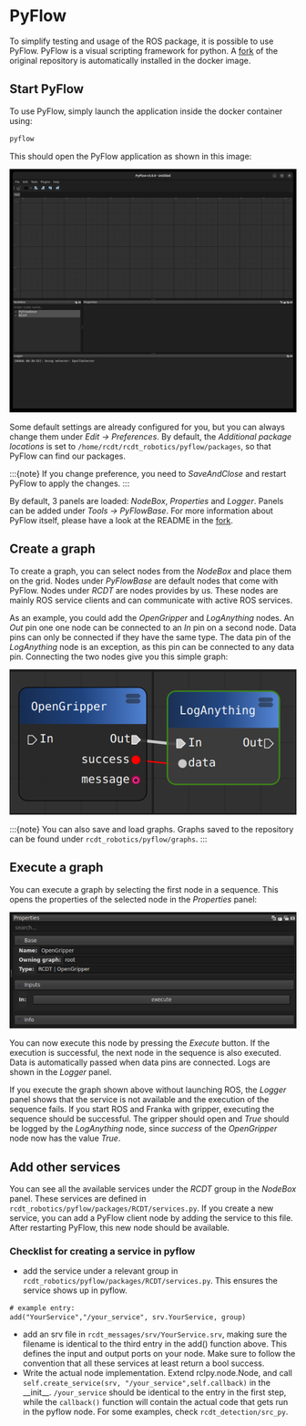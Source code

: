 <!--
SPDX-FileCopyrightText: Alliander N. V.

SPDX-License-Identifier: Apache-2.0
-->

# PyFlow

To simplify testing and usage of the ROS package, it is possible to use PyFlow. PyFlow is a visual scripting framework for python. A [fork](https://github.com/alliander-opensource/PyFlow) of the original repository is automatically installed in the docker image.

## Start PyFlow

To use PyFlow, simply launch the application inside the docker container using:

```bash
pyflow
```

This should open the PyFlow application as shown in this image:

![pyflow](../img/pyflow/overview.jpg)

Some default settings are already configured for you, but you can always change them under *Edit -> Preferences*. By default, the *Additional package locations* is set to `/home/rcdt/rcdt_robotics/pyflow/packages`, so that PyFlow can find our packages.

:::{note}
If you change preference, you need to *SaveAndClose* and restart PyFlow to apply the changes.
:::

By default, 3 panels are loaded: *NodeBox*, *Properties* and *Logger*. Panels can be added under *Tools -> PyFlowBase*. For more information about PyFlow itself, please have a look at the README in the [fork](https://github.com/alliander-opensource/PyFlow).

## Create a graph

To create a graph, you can select nodes from the *NodeBox* and place them on the grid. Nodes under *PyFlowBase* are default nodes that come with PyFlow. Nodes under *RCDT* are nodes provides by us. These nodes are mainly ROS service clients and can communicate with active ROS services.

As an example, you could add the *OpenGripper* and *LogAnything* nodes. An *Out* pin one one node can be connected to an *In* pin on a second node. Data pins can only be connected if they have the same type. The data pin of the *LogAnything* node is an exception, as this pin can be connected to any data pin. Connecting the two nodes give you this simple graph:

![pyflow](../img/pyflow/graph.jpg)

:::{note}
You can also save and load graphs. Graphs saved to the repository can be found under `rcdt_robotics/pyflow/graphs`.
:::

## Execute a graph

You can execute a graph by selecting the first node in a sequence. This opens the properties of the selected node in the *Properties* panel:

![pyflow](../img/pyflow/properties.jpg)

You can now execute this node by pressing the *Execute* button. If the execution is successful, the next node in the sequence is also executed. Data is automatically passed when data pins are connected. Logs are shown in the *Logger* panel.

If you execute the graph shown above without launching ROS, the *Logger* panel shows that the service is not available and the execution of the sequence fails. If you start ROS and Franka with gripper, executing the sequence should be successful. The gripper should open and *True* should be logged by the *LogAnything* node, since *success* of the *OpenGripper* node now has the value *True*.

## Add other services

You can see all the available services under the *RCDT* group in the *NodeBox* panel. These services are defined in `rcdt_robotics/pyflow/packages/RCDT/services.py`. If you create a new service, you can add a PyFlow client node by adding the service to this file. After restarting PyFlow, this new node should be available.

### Checklist for creating a service in pyflow
- add the service under a relevant group in `rcdt_robotics/pyflow/packages/RCDT/services.py`. This ensures the service shows up in pyflow.  
```
# example entry:
add("YourService","/your_service", srv.YourService, group)
```
- add an srv file in `rcdt_messages/srv/YourService.srv`, making sure the filename is identical to the third entry in the add() function above. This defines the input and output ports on your node. Make sure to follow the convention that all these services at least return a bool success.
- Write the actual node implementation. Extend rclpy.node.Node, and call `self.create_service(srv, "/your_service",self.callback)` in the \_\_init__. `/your_service` should be identical to the entry in the first step, while the `callback()` function will contain the actual code that gets run in the pyflow node. For some examples, check `rcdt_detection/src_py`.